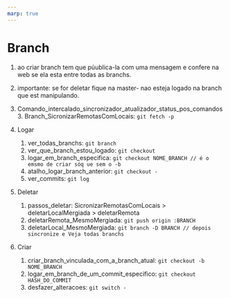 ```yaml
---
marp: true
---
```


# Branch

1. ao criar branch tem que púublica-la  com uma mensagem e confere na web se ela esta entre todas as branchs.
1. importante: se for deletar fique na master- nao esteja logado na branch que est manipulando.

2. Comando_intercalado_sincronizador_atualizador_status_pos_comandos
   3. Branch_SicronizarRemotasComLocais: `git fetch -p`

3. Logar
   1. ver_todas_branchs: `git branch`
   2. ver_que_branch_estou_logado: `git checkout`
   3. logar_em_branch_especifica: `git checkout NOME_BRANCH // é o emsmo de criar sóq ue sem o -b`
   4. atalho_logar_branch_anterior: `git checkout -`
   5. ver_commits: `git log`

4. Deletar
   1. passos_deletar: SicronizarRemotasComLocais > deletarLocalMergiada > deletarRemota
   2. deletarRemota_MesmoMergiada: `git push origin :BRANCH`
   3. deletarLocal_MesmoMergiada: `git branch -D BRANCH // depois sincronize e Veja todas branchs `

5. Criar
   1. criar_branch_vinculada_com_a_branch_atual: `git checkout -b NOME_BRANCH`
   2. logar_em_branch_de_um_commit_especifico: `git checkout HASH_DO_COMMIT`
   3. desfazer_alteracoes: `git switch -`